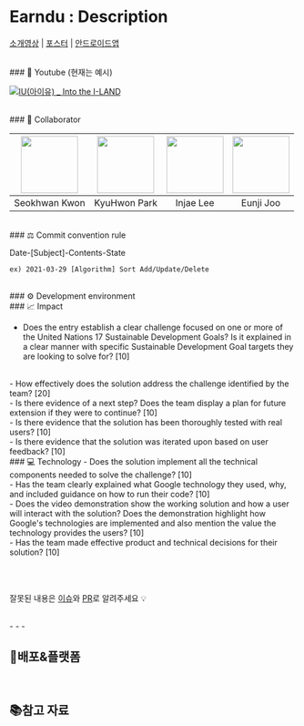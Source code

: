 # Earndu : Description


[소개영상](https://www.youtube.com/) | [포스터](https://drive.google.com/) | [안드로이드앱](https://drive.google.com)

<br/>
### 🎥 Youtube (현재는 예시)

[![IU(아이유) _ Into the I-LAND](http://img.youtube.com/vi/QYNwbZHmh8g/0.jpg)](https://youtu.be/QYNwbZHmh8g?t=0s)


<br/>
### 📌 Collaborator

|[<img src="https://avatars.githubusercontent.com/u/63346802?v=4" width="100">](https://github.com/Seokhwan-Kwon)|[<img src="https://avatars.githubusercontent.com/u/46339857?v=4" width="100">](https://github.com/svclaw2000)|[<img src="https://avatars.githubusercontent.com/u/59018852?v=4" width="100">](https://github.com/ingkoon)|[<img src="https://avatars.githubusercontent.com/u/37266170?v=4" width="100">](https://github.com/junji9072)|
|:--:|:--:|:--:|:--:|
|Seokhwan Kwon|KyuHwon Park|Injae Lee|Eunji Joo|


<br/>
### ⚖️ Commit convention rule

Date-[Subject]-Contents-State

`ex) 2021-03-29 [Algorithm] Sort Add/Update/Delete`


<br/>
### ⚙️ Development environment


<br/>
### 📈 Impact

- Does the entry establish a clear challenge focused on one or more of the United Nations 17 Sustainable Development Goals? Is it explained in a clear manner with specific Sustainable Development Goal targets they are looking to solve for? [10]
<br/>
- How effectively does the solution address the challenge identified by the team? [20]
<br/>
- Is there evidence of a next step? Does the team display a plan for future extension if they were to continue? [10]
<br/>
- Is there evidence that the solution has been thoroughly tested with real users? [10]
<br/>
- Is there evidence that the solution was iterated upon based on user feedback? [10]


<br/>
### 💻 Technology
- Does the solution implement all the technical components needed to solve the challenge? [10]
<br/>
- Has the team clearly explained what Google technology they used, why, and included guidance on how to run their code? [10]
<br/>
- Does the video demonstration show the working solution and how a user will interact with the solution?
Does the demonstration highlight how Google's technologies are implemented and also mention the value the technology provides the users? [10]
<br/>
- Has the team made effective product and technical decisions for their solution? [10]




<br/><br/>

잘못된 내용은 [이슈](https://github.com/Earndu/Earndu/issues)와 [PR](https://github.com/Earndu/Earndu/pulls)로 알려주세요 💡

<br/>
- - -



## 🚀배포&플랫폼

<br>



## 📚참고 자료
